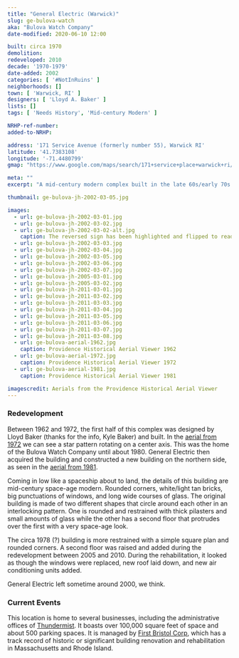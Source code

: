 ```yaml
---
title: "General Electric (Warwick)"
slug: ge-bulova-watch
aka: "Bulova Watch Company"
date-modified: 2020-06-10 12:00

built: circa 1970
demolition: 
redeveloped: 2010
decade: '1970-1979'
date-added: 2002
categories: [ '#NotInRuins' ]
neighborhoods: []
town: [ 'Warwick, RI' ]
designers: [ 'Lloyd A. Baker' ]
lists: []
tags: [ 'Needs History', 'Mid-century Modern' ]

NRHP-ref-number:
added-to-NRHP:

address: '171 Service Avenue (formerly number 55), Warwick RI'
latitude: '41.7383108'
longitude: '-71.4480799'
gmap: "https://www.google.com/maps/search/171+service+place+warwick+ri/@41.7383108,-71.4480799,17z/data=!3m1!4b1"

meta: ""
excerpt: "A mid-century modern complex built in the late 60s/early 70s for Bulova Watch and then occupied by General Electric for about 20 years."

thumbnail: ge-bulova-jh-2002-03-05.jpg

images:
  - url: ge-bulova-jh-2002-03-01.jpg
  - url: ge-bulova-jh-2002-03-02.jpg
  - url: ge-bulova-jh-2002-03-02-alt.jpg
    caption: The reversed sign has been highlighted and flipped to read “General Electric”
  - url: ge-bulova-jh-2002-03-03.jpg
  - url: ge-bulova-jh-2002-03-04.jpg
  - url: ge-bulova-jh-2002-03-05.jpg
  - url: ge-bulova-jh-2002-03-06.jpg
  - url: ge-bulova-jh-2002-03-07.jpg
  - url: ge-bulova-jh-2005-03-01.jpg
  - url: ge-bulova-jh-2005-03-02.jpg
  - url: ge-bulova-jh-2011-03-01.jpg
  - url: ge-bulova-jh-2011-03-02.jpg
  - url: ge-bulova-jh-2011-03-03.jpg
  - url: ge-bulova-jh-2011-03-04.jpg
  - url: ge-bulova-jh-2011-03-05.jpg
  - url: ge-bulova-jh-2011-03-06.jpg
  - url: ge-bulova-jh-2011-03-07.jpg
  - url: ge-bulova-jh-2011-03-08.jpg
  - url: ge-bulova-aerial-1962.jpg
    caption: Providence Historical Aerial Viewer 1962
  - url: ge-bulova-aerial-1972.jpg
    caption: Providence Historical Aerial Viewer 1972
  - url: ge-bulova-aerial-1981.jpg
    caption: Providence Historical Aerial Viewer 1981

imagescredit: Aerials from the Providence Historical Aerial Viewer
---
```


### Redevelopment

Between 1962 and 1972, the first half of this complex was designed by Lloyd Baker (thanks for the info, Kyle Baker) and built. In the [aerial from 1972](#photo-ge-bulova-aerial-1972) we can see a star pattern rotating on a center axis. This was the home of the Bulova Watch Company until about 1980. General Electric then acquired the building and constructed a new building on the northern side, as seen in the [aerial from 1981](#photo-ge-bulova-aerial-1981). 

Coming in low like a spaceship about to land, the details of this building are mid-century space-age modern. Rounded corners, white/light tan bricks, big punctuations of windows, and long wide courses of glass. The original building is made of two different shapes that circle around each other in an interlocking pattern. One is rounded and restrained with thick pilasters and small amounts of glass while the other has a second floor that protrudes over the first with a very space-age look. 

The circa 1978 (?) building is more restrained with a simple square plan and rounded corners. A second floor was raised and added during the redevelopment between 2005 and 2010. During the rehabilitation, it looked as though the windows were replaced, new roof laid down, and new air conditioning units added.

General Electric left sometime around 2000, we think. 


### Current Events

This location is home to several businesses, including the administrative offices of [Thundermist](//www.thundermisthealth.org). It boasts over 100,000 square feet of space and about 500 parking spaces. It is managed by [First Bristol Corp](//firstbristol.com), which has a track record of historic or significant building renovation and rehabilitation in Massachusetts and Rhode Island.
